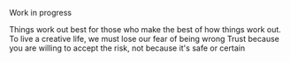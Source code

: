 Work in progress

Things work out best for those who make the best of how things work out.
To live a creative life, we must lose our fear of being wrong
Trust because you are willing to accept the risk, not because it's safe or certain

